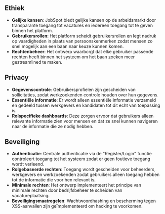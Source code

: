 ## Ethiek

- **Gelijke kansen**: JobSpot biedt gelijke kansen op de arbeidsmarkt door transparante toegang tot vacatures en iedereen toegang tot te geven binnen het platform.
- **Gebruikersrollen**: Het platform scheidt gebruikersrollen en legt nadruk op vaardigheden in plaats van persoonskenmerken zodat mensen zo snel mogelijk aan een baan naar keuze kunnen komen.
- **Rechtenbeheer**: Het ontwerp waarborgt dat elke gebruiker passende rechten heeft binnen het systeem om het baan zoeken meer gestreamlined te maken.

## Privacy

- **Gegevenscontrole**: Gebruikersprofielen zijn gescheiden van sollicitaties, zodat werkzoekenden controle houden over hun gegevens.
- **Essentiële informatie**: Er wordt alleen essentiële informatie verzameld en gedeeld tussen werkgevers en kandidaten tot dit echt van toepassing is.
- **Rolspecifieke dashboards**: Deze zorgen ervoor dat gebruikers alleen relevante informatie zien voor mensen en dat ze snel kunnen navigeren naar de informatie die ze nodig hebben.

## Beveiliging

- **Authenticatie**: Centrale authenticatie via de "Register/Login" functie controleert toegang tot het systeem zodat er geen foutieve toegang wordt verleend.
- **Rolgebaseerde rechten**: Toegang wordt gescheiden voor beheerders, werkgevers en werkzoekenden zodat gebruikers alleen toegang hebben tot de informatie die voor hen relevant is.
- **Minimale rechten**: Het ontwerp implementeert het principe van minimale rechten door bedrijfsbeheer te scheiden van vacatureplaatsing.
- **Beveiligingsmaatregelen**: Wachtwoordhashing en bescherming tegen XSS-aanvallen zijn geïmplementeerd om hacking te voorkomen.
